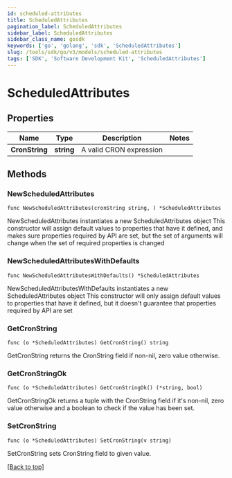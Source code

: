 ```yaml
---
id: scheduled-attributes
title: ScheduledAttributes
pagination_label: ScheduledAttributes
sidebar_label: ScheduledAttributes
sidebar_class_name: gosdk
keywords: ['go', 'golang', 'sdk', 'ScheduledAttributes'] 
slug: /tools/sdk/go/v3/models/scheduled-attributes
tags: ['SDK', 'Software Development Kit', 'ScheduledAttributes']
---
```


# ScheduledAttributes

## Properties

Name | Type | Description | Notes
------------ | ------------- | ------------- | -------------
**CronString** | **string** | A valid CRON expression | 

## Methods

### NewScheduledAttributes

`func NewScheduledAttributes(cronString string, ) *ScheduledAttributes`

NewScheduledAttributes instantiates a new ScheduledAttributes object
This constructor will assign default values to properties that have it defined,
and makes sure properties required by API are set, but the set of arguments
will change when the set of required properties is changed

### NewScheduledAttributesWithDefaults

`func NewScheduledAttributesWithDefaults() *ScheduledAttributes`

NewScheduledAttributesWithDefaults instantiates a new ScheduledAttributes object
This constructor will only assign default values to properties that have it defined,
but it doesn't guarantee that properties required by API are set

### GetCronString

`func (o *ScheduledAttributes) GetCronString() string`

GetCronString returns the CronString field if non-nil, zero value otherwise.

### GetCronStringOk

`func (o *ScheduledAttributes) GetCronStringOk() (*string, bool)`

GetCronStringOk returns a tuple with the CronString field if it's non-nil, zero value otherwise
and a boolean to check if the value has been set.

### SetCronString

`func (o *ScheduledAttributes) SetCronString(v string)`

SetCronString sets CronString field to given value.



[[Back to top]](#) 


